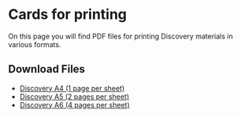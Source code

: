 # Cards for printing

On this page you will find PDF files for printing Discovery materials in various formats.

## Download Files
- <a href="/pdf/discovery-a4.pdf" target="_blank">Discovery A4 (1 page per sheet)</a>
- <a href="/pdf/discovery-a5-2x.pdf" target="_blank">Discovery A5 (2 pages per sheet)</a>
- <a href="/pdf/discovery-a6-4x.pdf" target="_blank">Discovery A6 (4 pages per sheet)</a>
